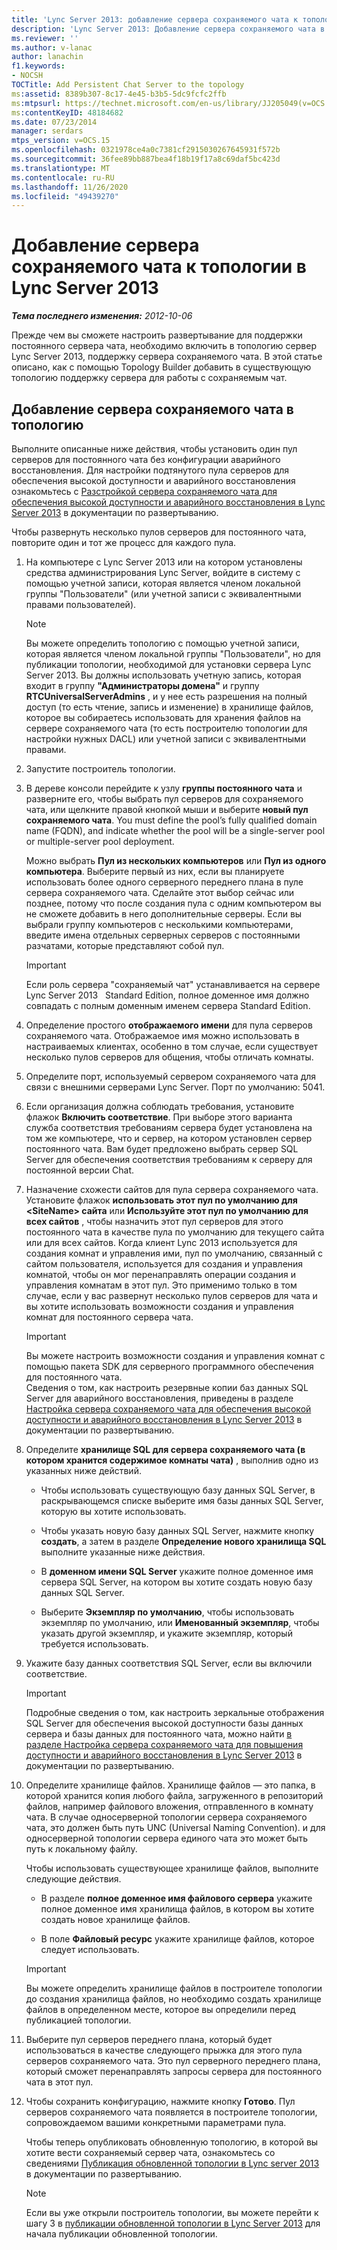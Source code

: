 ```yaml
---
title: 'Lync Server 2013: добавление сервера сохраняемого чата к топологии'
description: 'Lync Server 2013: Добавление сервера сохраняемого чата в топологию.'
ms.reviewer: ''
ms.author: v-lanac
author: lanachin
f1.keywords:
- NOCSH
TOCTitle: Add Persistent Chat Server to the topology
ms:assetid: 8389b307-8c17-4e45-b3b5-5dc9fcfc2ffb
ms:mtpsurl: https://technet.microsoft.com/en-us/library/JJ205049(v=OCS.15)
ms:contentKeyID: 48184682
ms.date: 07/23/2014
manager: serdars
mtps_version: v=OCS.15
ms.openlocfilehash: 0321978ce4a0c7381cf2915030267645931f572b
ms.sourcegitcommit: 36fee89bb887bea4f18b19f17a8c69daf5bc423d
ms.translationtype: MT
ms.contentlocale: ru-RU
ms.lasthandoff: 11/26/2020
ms.locfileid: "49439270"
---
```

# <a name="add-persistent-chat-server-to-the-topology-in-lync-server-2013"></a>Добавление сервера сохраняемого чата к топологии в Lync Server 2013

<div data-xmlns="http://www.w3.org/1999/xhtml">

<div class="topic" data-xmlns="http://www.w3.org/1999/xhtml" data-msxsl="urn:schemas-microsoft-com:xslt" data-cs="https://msdn.microsoft.com/">

<div data-asp="https://msdn2.microsoft.com/asp">



</div>

<div id="mainSection">

<div id="mainBody">

<span> </span>

_**Тема последнего изменения:** 2012-10-06_

Прежде чем вы сможете настроить развертывание для поддержки постоянного сервера чата, необходимо включить в топологию сервер Lync Server 2013, поддержку сервера сохраняемого чата. В этой статье описано, как с помощью Topology Builder добавить в существующую топологию поддержку сервера для работы с сохраняемым чат.

<div>

## <a name="to-add-persistent-chat-server-to-a-topology"></a>Добавление сервера сохраняемого чата в топологию

Выполните описанные ниже действия, чтобы установить один пул серверов для постоянного чата без конфигурации аварийного восстановления. Для настройки подтянутого пула серверов для обеспечения высокой доступности и аварийного восстановления ознакомьтесь с [Разстройкой сервера сохраняемого чата для обеспечения высокой доступности и аварийного восстановления в Lync Server 2013](lync-server-2013-configuring-persistent-chat-server-for-high-availability-and-disaster-recovery.md) в документации по развертыванию.

Чтобы развернуть несколько пулов серверов для постоянного чата, повторите один и тот же процесс для каждого пула.

1.  На компьютере с Lync Server 2013 или на котором установлены средства администрирования Lync Server, войдите в систему с помощью учетной записи, которая является членом локальной группы "Пользователи" (или учетной записи с эквивалентными правами пользователей).
    
    <div>
    

    > [!NOTE]  
    > Вы можете определить топологию с помощью учетной записи, которая является членом локальной группы "Пользователи", но для публикации топологии, необходимой для установки сервера Lync Server 2013. Вы должны использовать учетную запись, которая входит в группу <STRONG>"Администраторы домена"</STRONG> и группу <STRONG>RTCUniversalServerAdmins</STRONG> , и у нее есть разрешения на полный доступ (то есть чтение, запись и изменение) в хранилище файлов, которое вы собираетесь использовать для хранения файлов на сервере сохраняемого чата (то есть построителю топологии для настройки нужных DACL) или учетной записи с эквивалентными правами.

    
    </div>

2.  Запустите построитель топологии.

3.  В дереве консоли перейдите к узлу **группы постоянного чата** и разверните его, чтобы выбрать пул серверов для сохраняемого чата, или щелкните правой кнопкой мыши и выберите **новый пул сохраняемого чата**. You must define the pool’s fully qualified domain name (FQDN), and indicate whether the pool will be a single-server pool or multiple-server pool deployment.
    
    Можно выбрать **Пул из нескольких компьютеров** или **Пул из одного компьютера**. Выберите первый из них, если вы планируете использовать более одного серверного переднего плана в пуле сервера сохраняемого чата. Сделайте этот выбор сейчас или позднее, потому что после создания пула с одним компьютером вы не сможете добавить в него дополнительные серверы. Если вы выбрали группу компьютеров с несколькими компьютерами, введите имена отдельных серверных серверов с постоянными разчатами, которые представляют собой пул.
    
    <div>
    

    > [!IMPORTANT]  
    > Если роль сервера "сохраняемый чат" устанавливается на сервере Lync Server 2013 &nbsp; Standard Edition, полное доменное имя должно совпадать с полным доменным именем сервера Standard Edition.

    
    </div>

4.  Определение простого **отображаемого имени** для пула серверов сохраняемого чата. Отображаемое имя можно использовать в настраиваемых клиентах, особенно в том случае, если существует несколько пулов серверов для общения, чтобы отличать комнаты.

5.  Определите порт, используемый сервером сохраняемого чата для связи с внешними серверами Lync Server. Порт по умолчанию: 5041.

6.  Если организация должна соблюдать требования, установите флажок **Включить соответствие**. При выборе этого варианта служба соответствия требованиям сервера будет установлена на том же компьютере, что и сервер, на котором установлен сервер постоянного чата. Вам будет предложено выбрать сервер SQL Server для обеспечения соответствия требованиям к серверу для постоянной версии Chat.

7.  Назначение схожести сайтов для пула сервера сохраняемого чата. Установите флажок **использовать этот пул по умолчанию для \<SiteName\> сайта** или **Используйте этот пул по умолчанию для всех сайтов** , чтобы назначить этот пул серверов для этого постоянного чата в качестве пула по умолчанию для текущего сайта или для всех сайтов. Когда клиент Lync 2013 используется для создания комнат и управления ими, пул по умолчанию, связанный с сайтом пользователя, используется для создания и управления комнатой, чтобы он мог перенаправлять операции создания и управления комнатам в этот пул. Это применимо только в том случае, если у вас развернут несколько пулов серверов для чата и вы хотите использовать возможности создания и управления комнат для постоянного сервера чата.
    
    <div>
    

    > [!IMPORTANT]  
    > Вы можете настроить возможности создания и управления комнат с помощью пакета SDK для серверного программного обеспечения для постоянного чата.<BR>Сведения о том, как настроить резервные копии баз данных SQL Server для аварийного восстановления, приведены в разделе <A href="lync-server-2013-configuring-persistent-chat-server-for-high-availability-and-disaster-recovery.md">Настройка сервера сохраняемого чата для обеспечения высокой доступности и аварийного восстановления в Lync Server 2013</A> в документации по развертыванию.

    
    </div>

8.  Определите **хранилище SQL для сервера сохраняемого чата (в котором хранится содержимое комнаты чата)** , выполнив одно из указанных ниже действий.
    
      - Чтобы использовать существующую базу данных SQL Server, в раскрывающемся списке выберите имя базы данных SQL Server, которую вы хотите использовать.
    
      - Чтобы указать новую базу данных SQL Server, нажмите кнопку **создать**, а затем в разделе **Определение нового хранилища SQL** выполните указанные ниже действия.
    
    <!-- end list -->
    
      - В **доменном имени SQL Server** укажите полное доменное имя сервера SQL Server, на котором вы хотите создать новую базу данных SQL Server.
    
      - Выберите **Экземпляр по умолчанию**, чтобы использовать экземпляр по умолчанию, или **Именованный экземпляр**, чтобы указать другой экземпляр, и укажите экземпляр, который требуется использовать.

9.  Укажите базу данных соответствия SQL Server, если вы включили соответствие.
    
    <div>
    

    > [!IMPORTANT]  
    > Подробные сведения о том, как настроить зеркальные отображения SQL Server для обеспечения высокой доступности базы данных сервера и базы данных для постоянного чата, можно найти <A href="lync-server-2013-configuring-persistent-chat-server-for-high-availability-and-disaster-recovery.md">в разделе Настройка сервера сохраняемого чата для повышения доступности и аварийного восстановления в Lync Server 2013</A> в документации по развертыванию.

    
    </div>

10. Определите хранилище файлов. Хранилище файлов — это папка, в которой хранится копия любого файла, загруженного в репозиторий файлов, например файлового вложения, отправленного в комнату чата. В случае односерверной топологии сервера сохраняемого чата, это должен быть путь UNC (Universal Naming Convention). и для односерверной топологии сервера единого чата это может быть путь к локальному файлу.
    
    Чтобы использовать существующее хранилище файлов, выполните следующие действия.
    
      - В разделе **полное доменное имя файлового сервера** укажите полное доменное имя хранилища файлов, в котором вы хотите создать новое хранилище файлов.
    
      - В поле **Файловый ресурс** укажите хранилище файлов, которое следует использовать.
    
    <div>
    

    > [!IMPORTANT]  
    > Вы можете определить хранилище файлов в построителе топологии до создания хранилища файлов, но необходимо создать хранилище файлов в определенном месте, которое вы определили перед публикацией топологии.

    
    </div>

11. Выберите пул серверов переднего плана, который будет использоваться в качестве следующего прыжка для этого пула серверов сохраняемого чата. Это пул серверного переднего плана, который сможет перенаправлять запросы сервера для постоянного чата в этот пул.

12. Чтобы сохранить конфигурацию, нажмите кнопку **Готово**. Пул серверов сохраняемого чата появляется в построителе топологии, сопровождаемом вашими конкретными параметрами пула.
    
    Чтобы теперь опубликовать обновленную топологию, в которой вы хотите вести сохраняемый сервер чата, ознакомьтесь со сведениями [Публикация обновленной топологии в Lync server 2013](lync-server-2013-publish-the-updated-topology.md) в документации по развертыванию.
    
    <div>
    

    > [!NOTE]  
    > Если вы уже открыли построитель топологии, вы можете перейти к шагу 3 в <A href="lync-server-2013-publish-the-updated-topology.md">публикации обновленной топологии в Lync Server 2013</A> для начала публикации обновленной топологии.

    
    </div>

</div>

</div>

<span> </span>

</div>

</div>

</div>

